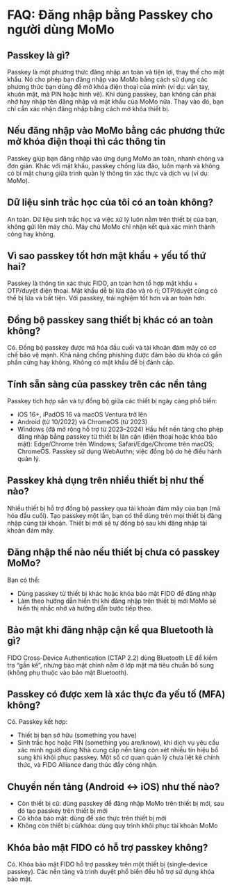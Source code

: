 # FAQ: Đăng nhập bằng Passkey cho người dùng MoMo

<!-- https://fidoalliance.org/passkeys -->
<!-- https://www.passkeycentral.org/resources-and-tools/customer-support -->

## Passkey là gì?
Passkey là một phương thức đăng nhập an toàn và tiện lợi, thay thế cho mật khẩu. Nó cho phép bạn đăng nhập vào MoMo bằng cách sử dụng các phương thức bạn dùng để mở khóa điện thoại của mình (ví dụ: vân tay, khuôn mặt, mã PIN hoặc hình vẽ).
Khi dùng passkey, bạn không cần phải nhớ hay nhập tên đăng nhập và mật khẩu của MoMo nữa. Thay vào đó, bạn chỉ cần xác nhận đăng nhập bằng cách mở khóa thiết bị.

## Nếu đăng nhập vào MoMo bằng các phương thức mở khóa điện thoại thì các thông tin 


Passkey giúp bạn đăng nhập vào ứng dụng MoMo an toàn, nhanh chóng và đơn giản. Khác với mật khẩu, passkey chống lừa đảo, luôn mạnh và không có bí mật chung giữa trình quản lý thông tin xác thực và dịch vụ (ví dụ: MoMo).

## Dữ liệu sinh trắc học của tôi có an toàn không?
An toàn. Dữ liệu sinh trắc học và việc xử lý luôn nằm trên thiết bị của bạn, không gửi lên máy chủ. Máy chủ MoMo chỉ nhận kết quả xác minh thành công hay không.

## Vì sao passkey tốt hơn mật khẩu + yếu tố thứ hai?
Passkey là thông tin xác thực FIDO, an toàn hơn tổ hợp mật khẩu + OTP/duyệt điện thoại. Mật khẩu dễ bị lừa đảo và rò rỉ; OTP/duyệt cũng có thể bị lừa và bất tiện. Với passkey, trải nghiệm tốt hơn và an toàn hơn.

## Đồng bộ passkey sang thiết bị khác có an toàn không?
Có. Đồng bộ passkey được mã hóa đầu cuối và tài khoản đám mây có cơ chế bảo vệ mạnh. Khả năng chống phishing được đảm bảo dù khóa có gắn phần cứng hay không. Không có mật khẩu để bị đánh cắp.

## Tính sẵn sàng của passkey trên các nền tảng
Passkey tích hợp sẵn và tự đồng bộ giữa các thiết bị ngày càng phổ biến:
- iOS 16+, iPadOS 16 và macOS Ventura trở lên
- Android (từ 10/2022) và ChromeOS (từ 2023)
- Windows (đã mở rộng hỗ trợ từ 2023–2024)
Hầu hết nền tảng cho phép đăng nhập bằng passkey từ thiết bị lân cận (điện thoại hoặc khóa bảo mật): Edge/Chrome trên Windows; Safari/Edge/Chrome trên macOS; ChromeOS. Passkey sử dụng WebAuthn; việc đồng bộ do hệ điều hành quản lý.

## Passkey khả dụng trên nhiều thiết bị như thế nào?
Nhiều thiết bị hỗ trợ đồng bộ passkey qua tài khoản đám mây của bạn (mã hóa đầu cuối). Tạo passkey một lần, bạn có thể dùng trên mọi thiết bị đăng nhập cùng tài khoản. Thiết bị mới sẽ tự đồng bộ sau khi đăng nhập tài khoản đám mây.

## Đăng nhập thế nào nếu thiết bị chưa có passkey MoMo?
Bạn có thể:
- Dùng passkey từ thiết bị khác hoặc khóa bảo mật FIDO để đăng nhập
- Làm theo hướng dẫn hiển thị khi đăng nhập trên thiết bị mới
MoMo sẽ hiển thị nhắc nhở và hướng dẫn bước tiếp theo.

## Bảo mật khi đăng nhập cận kề qua Bluetooth là gì?
FIDO Cross-Device Authentication (CTAP 2.2) dùng Bluetooth LE để kiểm tra “gần kề”, nhưng bảo mật chính nằm ở lớp mật mã tiêu chuẩn bổ sung (không phụ thuộc vào bảo mật Bluetooth).

## Passkey có được xem là xác thực đa yếu tố (MFA) không?
Có. Passkey kết hợp:
- Thiết bị bạn sở hữu (something you have)
- Sinh trắc học hoặc PIN (something you are/know), khi dịch vụ yêu cầu xác minh người dùng
Nhà cung cấp nền tảng còn xét nhiều tín hiệu bổ sung khi khôi phục passkey. Một số cơ quan quản lý chưa liệt kê chính thức, và FIDO Alliance đang thúc đẩy công nhận.

## Chuyển nền tảng (Android ↔ iOS) như thế nào?
- Còn thiết bị cũ: dùng passkey để đăng nhập MoMo trên thiết bị mới, sau đó tạo passkey trên thiết bị mới
- Có khóa bảo mật: dùng để xác thực trên thiết bị mới
- Không còn thiết bị cũ/khóa: dùng quy trình khôi phục tài khoản MoMo

## Khóa bảo mật FIDO có hỗ trợ passkey không?
Có. Khóa bảo mật FIDO hỗ trợ passkey trên một thiết bị (single‑device passkey). Các nền tảng và trình duyệt phổ biến đều hỗ trợ sử dụng khóa bảo mật.

